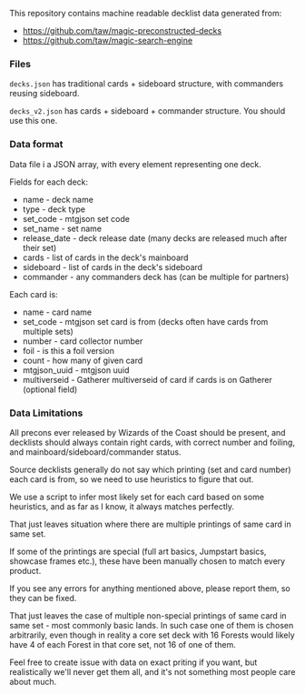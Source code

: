 This repository contains machine readable decklist data generated from:

* https://github.com/taw/magic-preconstructed-decks
* https://github.com/taw/magic-search-engine

### Files

`decks.json` has traditional cards + sideboard structure, with commanders reusing sideboard.

`decks_v2.json` has cards + sideboard + commander structure. You should use this one.

### Data format

Data file i a JSON array, with every element representing one deck.

Fields for each deck:

* name - deck name
* type - deck type
* set_code - mtgjson set code
* set_name - set name
* release_date - deck release date (many decks are released much after their set)
* cards - list of cards in the deck's mainboard
* sideboard - list of cards in the deck's sideboard
* commander - any commanders deck has (can be multiple for partners)

Each card is:

* name - card name
* set_code - mtgjson set card is from (decks often have cards from multiple sets)
* number - card collector number
* foil - is this a foil version
* count - how many of given card
* mtgjson_uuid - mtgjson uuid
* multiverseid - Gatherer multiverseid of card if cards is on Gatherer (optional field)

### Data Limitations

All precons ever released by Wizards of the Coast should be present, and decklists should always contain right cards, with correct number and foiling, and mainboard/sideboard/commander status.

Source decklists generally do not say which printing (set and card number) each card is from, so we need to use heuristics to figure that out.

We use a script to infer most likely set for each card based on some heuristics, and as far as I know, it always matches perfectly.

That just leaves situation where there are multiple printings of same card in same set.

If some of the printings are special (full art basics, Jumpstart basics, showcase frames etc.), these have been manually chosen to match every product.

If you see any errors for anything mentioned above, please report them, so they can be fixed.

That just leaves the case of multiple non-special printings of same card in same set - most commonly basic lands.
In such case one of them is chosen arbitrarily, even though in reality a core set deck with 16 Forests would likely have 4 of each Forest in that core set, not 16 of one of them.

Feel free to create issue with data on exact priting if you want, but realistically we'll never get them all, and it's not something most people care about much.
